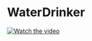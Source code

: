 # WaterDrinker

[![Watch the video]([https://img.youtube.com/vi/视频ID/0.jpg)](https://www.youtube.com/watch?v=视频ID](https://drive.google.com/file/d/1q9FhwWkPMQKb_zQNJ8sKQnDp4gjcqIRf/view?usp=sharing)https://drive.google.com/file/d/1q9FhwWkPMQKb_zQNJ8sKQnDp4gjcqIRf/view?usp=sharing)
